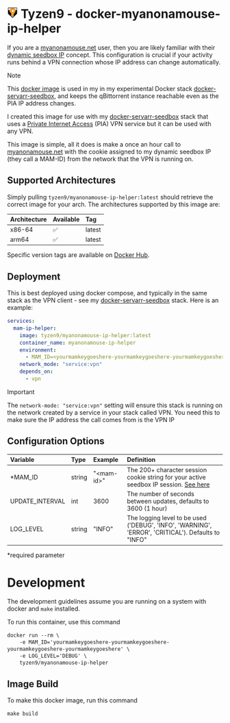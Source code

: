 # <img src="https://github.com/tyzen9/tyzen9/blob/main/images/logos/t9_logo.png" height="25"> Tyzen9 - docker-myanonamouse-ip-helper
If you are a [myanonamouse.net](https://www.myanonamouse.net/) user, then you are likely familiar with their [dynamic seedbox IP](https://www.myanonamouse.net/api/endpoint.php/3/json/dynamicSeedbox.php) concept. 
This configuration is crucial if your activity runs behind a VPN connection whose IP address can change automatically.

> [!NOTE]
> This [docker image](https://hub.docker.com/repository/docker/tyzen9/myanonamouse-ip-helper/general) is used in my in my experimental Docker stack [docker-servarr-seedbox](https://github.com/tyzen9/docker-servarr-seedbox), and keeps the qBittorrent instance reachable even as the PIA IP address changes.


I created this image for use with my [docker-servarr-seedbox](https://github.com/tyzen9/docker-servarr-seedbox) stack that uses a [Private Internet Access](https://www.privateinternetaccess.com/) (PIA) VPN service but it can be used with any VPN.

This image is simple, all it does is make a once an hour call to [myanonamouse.net](https://www.myanonamouse.net/) with the cookie assigned to my dynamic seedbox IP (they call a MAM-ID) from the network that the VPN is running on.

## Supported Architectures
Simply pulling `tyzen9/myanonamouse-ip-helper:latest` should retrieve the correct image for your arch. The architectures supported by this image are:

| Architecture | Available | Tag |
| :---   | :--- | :--- |
| x86-64 | ✅ | latest |
| arm64	 | ✅ | latest |

Specific version tags are available on [Docker Hub](https://hub.docker.com/repository/docker/tyzen9/myanonamouse-ip-helper/tags).

## Deployment
This is best deployed using docker compose, and typically in the same stack as the VPN client - see my [docker-servarr-seedbox](https://github.com/tyzen9/docker-servarr-seedbox) stack. Here is an example:

```yaml
services:
  mam-ip-helper:
    image: tyzen9/myanonamouse-ip-helper:latest
    container_name: myanonamouse-ip-helper
    environment:
      - MAM_ID=<yourmamkeygoeshere-yourmamkeygoeshere-yourmamkeygoeshere-yourmamkeygoeshere>
    network_mode: "service:vpn"
    depends_on:
      - vpn
```
> [!IMPORTANT]
> The `network-mode: "service:vpn"` setting will ensure this stack is running on the network created by a service in your stack called VPN.  You need this to make sure the IP address the call comes from is the VPN IP

## Configuration Options
| Variable | Type | Example | Definition |
| :---   | :--- | :--- | :--- |
| *MAM_ID | string | "\<mam-id\>" | The 200+ character session cookie string for your active seedbox IP session. [See here](https://www.myanonamouse.net/preferences/index.php?view=security)|
| UPDATE_INTERVAL | int | 3600 | The number of seconds between updates, defaults to 3600 (1 hour) |
| LOG_LEVEL | string | "INFO" | The logging level to be used ('DEBUG', 'INFO', 'WARNING', 'ERROR', 'CRITICAL'). Defaults to "INFO" |
\*required parameter

# Development
The development guidelines assume you are running on a system with docker and `make` installed.

To run this container, use this command
```
docker run --rm \
    -e MAM_ID='yourmamkeygoeshere-yourmamkeygoeshere-yourmamkeygoeshere-yourmamkeygoeshere' \
    -e LOG_LEVEL='DEBUG' \
    tyzen9/myanonamouse-ip-helper
```

## Image Build
To make this docker image, run this command 
```
make build
```